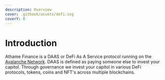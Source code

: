 ```yaml
---
description: Overview
cover: .gitbook/assets/defi.svg
coverY: 0
---
```


# Introduction

Athame Finance is a DAAS or DeFi As A Service protocol running on the [Avalanche Network](https://www.avax.network). DAAS is defined as paying someone else to invest your capitol. Through governance we invest your capitol in various DeFi protocols, tokens, coins and NFT's across multiple blockchains.
